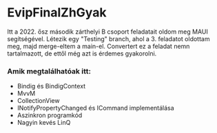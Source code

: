 # EvipFinalZhGyak
Itt a 2022. ősz második zárthelyi B csoport feladatait oldom meg MAUI segítségével.
Létezik egy "Testing" branch, ahol a 3. feladatot oldottam meg, majd merge-eltem a main-el.
Convertert ez a feladat nemn tartalmazott, de ettől még azt is érdemes gyakorolni.
### Amik megtalálhatóak itt:
* Bindig és BindigContext
* MvvM
* CollectionView
* INotifyPropertyChanged és ICommand implementálása
* Aszinkron programkód
* Nagyin kevés LinQ
